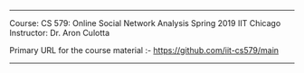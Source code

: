 
****************************

Course: CS 579: Online Social Network Analysis
Spring 2019 IIT Chicago
Instructor: Dr. Aron Culotta

Primary URL for the course material :-
https://github.com/iit-cs579/main

****************************
